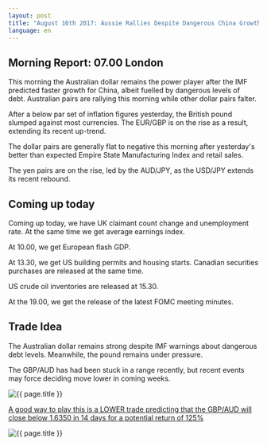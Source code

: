 ```yaml
---
layout: post
title: "August 16th 2017: Aussie Rallies Despite Dangerous China Growth"
language: en
---
```

## Morning Report: 07.00 London

This morning the Australian dollar remains the power player after the IMF predicted faster growth for China, albeit fuelled by dangerous levels of debt. Australian pairs are rallying this morning while other dollar pairs falter. 

After a below par set of inflation figures yesterday, the British pound slumped against most currencies. The EUR/GBP is on the rise as a result, extending its recent up-trend. 

The dollar pairs are generally flat to negative this morning after yesterday's better than expected Empire State Manufacturing Index and retail sales. 

The yen pairs are on the rise, led by the AUD/JPY, as the USD/JPY extends its recent rebound.

## Coming up today

Coming up today, we have UK claimant count change and unemployment rate. At the same time we get average earnings index. 

At 10.00, we get European flash GDP. 

At 13.30, we get US building permits and housing starts. Canadian securities purchases are released at the same time. 

US crude oil inventories are released at 15.30. 

At the 19.00, we get the release of the latest FOMC meeting minutes. 

## Trade Idea

The Australian dollar remains strong despite IMF warnings about dangerous debt levels. Meanwhile, the pound remains under pressure.

The GBP/AUD has had been stuck in a range recently, but recent events may force deciding move lower in coming weeks.  

<img class="post-image" src="{{ site.url }}/images/2017-08-16_06-51-26.jpg" alt="{{ page.title }}" title="{{ page.title }}">

<a href="%LINK%%?currency=GBP&market=forex&underlying=frxGBPAUD&formname=higherlower&duration_amount=14&duration_units=d&amount=10&amount_type=payout&expiry_type=duration&barrier=1.6350" target="_blank">A good way to play this is a LOWER trade predicting that the GBP/AUD will close below 1.6350 in 14 days for a potential return of 125%</a>

<img class="post-image" src="{{ site.url }}/images/2017-08-16_06-52-27.jpg" alt="{{ page.title }}" title="{{ page.title }}">